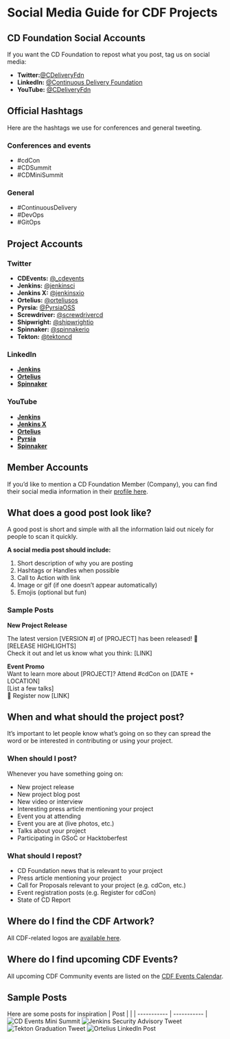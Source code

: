 # Social Media Guide for CDF Projects

## CD Foundation Social Accounts

If you want the CD Foundation to repost what you post, tag us on social media:

* **Twitter:**[@CDeliveryFdn](https://twitter.com/CDeliveryFdn)
* **LinkedIn:** [@Continuous Delivery Foundation](https://www.linkedin.com/company/cdeliveryfdn)
* **YouTube:** [@CDeliveryFdn](https://www.youtube.com/@cdeliveryfdn)


## Official Hashtags
Here are the hashtags we use for conferences and general tweeting.


### Conferences and events
* #cdCon
* #CDSummit
* #CDMiniSummit


### General
* #ContinuousDelivery
* #DevOps
* #GitOps


## Project Accounts

### Twitter
* **CDEvents:** [@_cdevents ](https://twitter.com/_cdevents)
* **Jenkins:** [@jenkinsci ](https://twitter.com/jenkinsci)
* **Jenkins X:** [@jenkinsxio ](https://twitter.com/jenkinsxio)
* **Ortelius:** [@orteliusos ](https://twitter.com/orteliusos)
* **Pyrsia:** [@PyrsiaOSS ](https://twitter.com/PyrsiaOSS)
* **Screwdriver:** [@screwdrivercd ](https://twitter.com/screwdrivercd)
* **Shipwright:** [@shipwrightio ](https://twitter.com/shipwrightio)
* **Spinnaker:** [@spinnakerio ](https://twitter.com/spinnakerio)
* **Tekton:** [@tektoncd](https://twitter.com/tektoncd)

### LinkedIn
* **[Jenkins](https://www.linkedin.com/company/jenkins-project/)**
* **[Ortelius](https://www.linkedin.com/company/ortelius-open-source/)**
* **[Spinnaker](https://www.linkedin.com/company/spinnaker-cd/about/)**


### YouTube
* **[Jenkins](https://www.youtube.com/@jenkinscicd)**
* **[Jenkins X](https://www.youtube.com/@jenkinsx3669)**
* **[Ortelius](https://www.youtube.com/@orteliusopensource1086)**
* **[Pyrsia](https://www.youtube.com/@pyrsiaoss)**
* **[Spinnaker](https://www.youtube.com/@spinnaker7813)**


## Member Accounts
If you’d like to mention a CD Foundation Member (Company), you can find their social media information in their [profile here](https://cd.foundation/members/).


## What does a good post look like?
A good post is short and simple with all the information laid out nicely for people to scan it quickly.

**A social media post should include:**
1. Short description of why you are posting
2. Hashtags or Handles when possible
3. Call to Action with link
4. Image or gif (if one doesn’t appear automatically)
5. Emojis (optional but fun)


### Sample Posts
**New Project Release**  

The latest version [VERSION #] of [PROJECT] has been released! :tada:  
[RELEASE HIGHLIGHTS]  
Check it out and let us know what you think: [LINK]

**Event Promo**  
Want to learn more about [PROJECT]? Attend #cdCon on [DATE + LOCATION]  
[List a few talks]  
:ticket: Register now [LINK]  

## When and what should the project post?
It’s important to let people know what’s going on so they can spread the word or be interested in contributing or using your project.


### When should I post?
Whenever you have something going on:

* New project release
* New project blog post
* New video or interview
* Interesting press article mentioning your project
* Event you at attending
* Event you are at (live photos, etc.)
* Talks about your project
* Participating in GSoC or Hacktoberfest


### What should I repost?

* CD Foundation news that is relevant to your project
* Press article mentioning your project
* Call for Proposals relevant to your project (e.g. cdCon, etc.)
* Event registration posts (e.g. Register for cdCon)
* State of CD Report


## Where do I find the CDF Artwork?
All CDF-related logos are [available here](https://github.com/cdfoundation/artwork).


## Where do I find upcoming CDF Events?
All upcoming CDF Community events are listed on the [CDF Events Calendar](https://cd.foundation/events/list/).


## Sample Posts
Here are some posts for inspiration
| Post     |  |
| ----------- | ----------- |
![CD Events Mini Summit](/images/cdevents_mini%20summit_tweet.png)
![Jenkins Security Advisory Tweet](/images/jenkins_security_tweet.png)
![Tekton Graduation Tweet](/images/tekton_graduation_tweet.png)
![Ortelius LinkedIn Post](/images/ortelius_linkedin_post.png)
